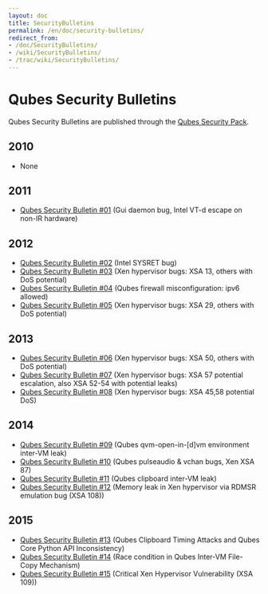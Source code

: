 ```yaml
---
layout: doc
title: SecurityBulletins
permalink: /en/doc/security-bulletins/
redirect_from: 
- /doc/SecurityBulletins/
- /wiki/SecurityBulletins/
- /trac/wiki/SecurityBulletins/
---
```


Qubes Security Bulletins
========================

Qubes Security Bulletins are published through the [Qubes Security Pack](/en/doc/security-pack/).

2010
----

-   None

2011
----

-   [Qubes Security Bulletin \#01](https://github.com/QubesOS/qubes-secpack/blob/master/QSBs/qsb-001-2011.txt) (Gui daemon bug, Intel VT-d escape on non-IR hardware)

2012
----

-   [Qubes Security Bulletin \#02](https://github.com/QubesOS/qubes-secpack/blob/master/QSBs/qsb-002-2012.txt) (Intel SYSRET bug)
-   [Qubes Security Bulletin \#03](https://github.com/QubesOS/qubes-secpack/blob/master/QSBs/qsb-003-2012.txt) (Xen hypervisor bugs: XSA 13, others with DoS potential)
-   [Qubes Security Bulletin \#04](https://github.com/QubesOS/qubes-secpack/blob/master/QSBs/qsb-004-2012.txt) (Qubes firewall misconfiguration: ipv6 allowed)
-   [Qubes Security Bulletin \#05](https://github.com/QubesOS/qubes-secpack/blob/master/QSBs/qsb-005-2012.txt) (Xen hypervisor bugs: XSA 29, others with DoS potential)

2013
----

-   [Qubes Security Bulletin \#06](https://github.com/QubesOS/qubes-secpack/blob/master/QSBs/qsb-006-2013.txt) (Xen hypervisor bugs: XSA 50, others with DoS potential)
-   [Qubes Security Bulletin \#07](https://github.com/QubesOS/qubes-secpack/blob/master/QSBs/qsb-007-2013.txt) (Xen hypervisor bugs: XSA 57 potential escalation, also XSA 52-54 with potential leaks)
-   [Qubes Security Bulletin \#08](https://github.com/QubesOS/qubes-secpack/blob/master/QSBs/qsb-008-2013.txt) (Xen hypervisor bugs: XSA 45,58 potential DoS)

2014
----

-   [Qubes Security Bulletin \#09](https://github.com/QubesOS/qubes-secpack/blob/master/QSBs/qsb-009-2014.txt) (Qubes qvm-open-in-[d]vm environment inter-VM leak)
-   [Qubes Security Bulletin \#10](https://github.com/QubesOS/qubes-secpack/blob/master/QSBs/qsb-010-2014.txt) (Qubes pulseaudio & vchan bugs, Xen XSA 87)
-   [Qubes Security Bulletin \#11](https://github.com/QubesOS/qubes-secpack/blob/master/QSBs/qsb-011-2014.txt) (Qubes clipboard inter-VM leak)
-   [Qubes Security Bulletin \#12](https://github.com/QubesOS/qubes-secpack/blob/master/QSBs/qsb-012-2014.txt) (Memory leak in Xen hypervisor via RDMSR emulation bug (XSA 108))

2015
----

-   [Qubes Security Bulletin \#13](https://github.com/QubesOS/qubes-secpack/blob/master/QSBs/qsb-013-2015.txt) (Qubes Clipboard Timing Attacks and Qubes Core Python API Inconsistency)
-   [Qubes Security Bulletin \#14](https://github.com/QubesOS/qubes-secpack/blob/master/QSBs/qsb-014-2015.txt) (Race condition in Qubes Inter-VM File-Copy Mechanism)
-   [Qubes Security Bulletin \#15](https://github.com/QubesOS/qubes-secpack/blob/master/QSBs/qsb-015-2015.txt) (Critical Xen Hypervisor Vulnerability (XSA 109))

